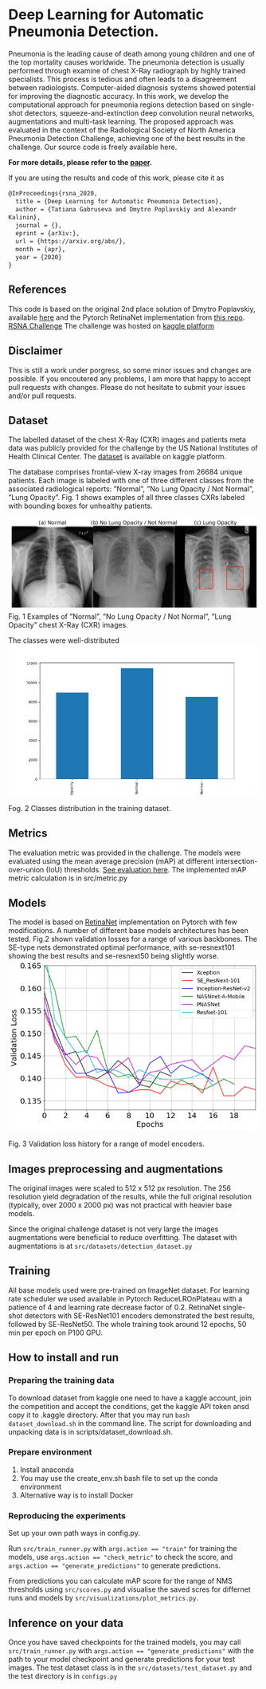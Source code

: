 # Deep Learning for Automatic Pneumonia Detection.

Pneumonia is the leading cause of death among young children and one of the top mortality causes worldwide. The pneumonia detection is usually performed through examine of chest X-Ray radiograph by highly trained specialists. This process is tedious and often leads to a disagreement between radiologists. Computer-aided diagnosis systems showed potential for improving the diagnostic accuracy. In this work, we develop the computational approach for pneumonia regions detection based on single-shot detectors, squeeze-and-extinction deep convolution neural networks, augmentations and multi-task learning. The proposed approach was evaluated in the context of the Radiological Society of North America Pneumonia Detection Challenge, achieving one of the best results in the challenge.
Our source code is freely available here.

__For more details, please refer to the [paper](https://arxiv.org/abs/...).__

If you are using the results and code of this work, please cite it as
```
@InProceedings{rsna_2020,
  title = {Deep Learning for Automatic Pneumonia Detection},
  author = {Tatiana Gabruseva and Dmytro Poplavskiy and Alexandr Kalinin},
  journal = {},
  eprint = {arXiv:},
  url = {https://arxiv.org/abs/},
  month = {apr},
  year = {2020}
}
```
## References
This code is based on the original 2nd place solution of Dmytro Poplavskiy, available [here](https://github.com/pdima/kaggle_RSNA_Pneumonia_Detection) and 
the Pytorch RetinaNet implementation from [this repo](https://github.com/yhenon/pytorch-retinanet).
[RSNA Challenge](https://www.rsna.org/en/education/ai-resources-and-training/ai-image-challenge/RSNA-Pneumonia-Detection-Challenge-2018)
The challenge was hosted on [kaggle platform](https://www.kaggle.com/c/rsna-pneumonia-detection-challenge)

## Disclaimer
This is still a work under porgress, so some minor issues and changes are possible. If you encoutered any problems, I am more that happy to accept pull requests with changes. Please do not hesitate to submit your issues and/or pull requests.

## Dataset
The labelled dataset of the chest X-Ray (CXR) images and patients meta data was publicly provided for the challenge by the US National Institutes of Health Clinical Center. The [dataset](https://www.kaggle.com/c/rsna-pneumonia-detection-challenge) is available on kaggle platform.

The database comprises frontal-view X-ray images from 26684 unique patients. Each image is labeled with one of three different classes from the associated radiological reports: ”Normal”, ”No Lung Opacity / Not Normal”, ”Lung Opacity”. 
Fig. 1 shows examples of all three classes CXRs labeled with bounding boxes for unhealthy patients.

![eda](pics/eda.png)
Fig. 1 Examples of ”Normal”, ”No Lung Opacity / Not Normal”, ”Lung Opacity” chest X-Ray (CXR) images.

The classes were well-distributed
![classes](pics/classes_distr.png)

Fog. 2 Classes distribution in the training dataset.

## Metrics
The evaluation metric was provided in the challenge. The models were evaluated using the mean average precision (mAP) at different intersection-over-union (IoU) thresholds. [See evaluation here](https://www.kaggle.com/c/rsna-pneumonia-detection-challenge/overview/evaluation).
The implemented mAP metric calculation is in src/metric.py

## Models
The model is based on [RetinaNet](https://github.com/yhenon/pytorch-retinanet) implementation on Pytorch with few modifications. A number of different base models architectures has been tested. Fig.2 shown validation losses for a range of various backbones. The SE-type nets demonstrated optimal performance, with se-resnext101 showing the best results and se-resnext50 being slightly worse.
![eda](pics/runs3.png)

Fig. 3 Validation loss history for a range of model encoders.


## Images preprocessing and augmentations
The original images were scaled to 512 x 512 px resolution. The 256 resolution yield degradation of the results, while the full original resolution (typically, over 2000 x 2000 px) was not practical with heavier base models.

Since the original challenge dataset is not very large the images augmentations were beneficial to reduce overfitting. The dataset with augmentations is at ```src/datasets/detection_dataset.py```

## Training
All base models used were pre-trained on ImageNet dataset. 
For learning rate scheduler we used available in Pytorch ReduceLROnPlateau with a patience of 4 and learning rate decrease factor of 0.2. RetinaNet single-shot detectors with SE-ResNet101 encoders demonstrated the best results, followed by SE-ResNet50. The whole training took around 12 epochs, 50 min per epoch on P100 GPU.

## How to install and run

### Preparing the training data
To download dataset from kaggle one need to have a kaggle account, join the competition and accept the conditions, get the kaggle API token ansd copy it to .kaggle directory. After that you may run 
`bash dataset_download.sh` in the command line. The script for downloading and unpacking data is in scripts/dataset_download.sh.

### Prepare environment 
1. Install anaconda
2. You may use the create_env.sh bash file to set up the conda environment
3. Alternative way is to install Docker

### Reproducing the experiments 
Set up your own path ways in config.py.

Run ```src/train_runner.py``` with ```args.action == "train"``` for training the models, 
use ```args.action == "check_metric"``` to check the score, and ```args.action == "generate_predictions"``` to generate predictions.

From predictions you can calculate mAP score for the range of NMS thresholds using ```src/scores.py``` and visualise the saved scres for differnet runs and models by 
```src/visualizations/plot_metrics.py```. 

## Inference on your data
Once you have saved checkpoints for the trained models, you may call  ```src/train_runner.py``` with ```args.action == "generate_predictions"``` with the path to your model checkpoint and generate predictions for your test images. 
The test dataset class is in the ```src/datasets/test_dataset.py``` and the test directory is in ```configs.py```

